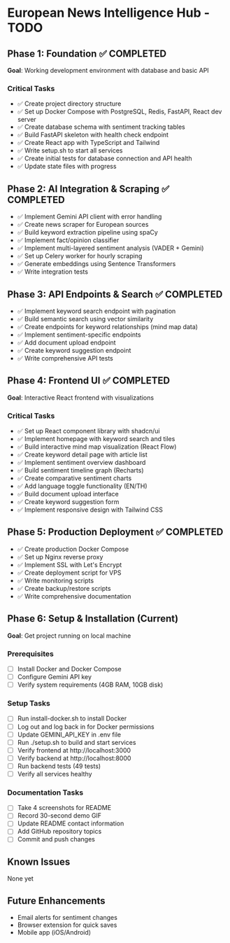 # European News Intelligence Hub - TODO

## Phase 1: Foundation ✅ COMPLETED
**Goal**: Working development environment with database and basic API

### Critical Tasks
- ✅ Create project directory structure
- ✅ Set up Docker Compose with PostgreSQL, Redis, FastAPI, React dev server
- ✅ Create database schema with sentiment tracking tables
- ✅ Build FastAPI skeleton with health check endpoint
- ✅ Create React app with TypeScript and Tailwind
- ✅ Write setup.sh to start all services
- ✅ Create initial tests for database connection and API health
- ✅ Update state files with progress

## Phase 2: AI Integration & Scraping ✅ COMPLETED
- ✅ Implement Gemini API client with error handling
- ✅ Create news scraper for European sources
- ✅ Build keyword extraction pipeline using spaCy
- ✅ Implement fact/opinion classifier
- ✅ Implement multi-layered sentiment analysis (VADER + Gemini)
- ✅ Set up Celery worker for hourly scraping
- ✅ Generate embeddings using Sentence Transformers
- ✅ Write integration tests

## Phase 3: API Endpoints & Search ✅ COMPLETED
- ✅ Implement keyword search endpoint with pagination
- ✅ Build semantic search using vector similarity
- ✅ Create endpoints for keyword relationships (mind map data)
- ✅ Implement sentiment-specific endpoints
- ✅ Add document upload endpoint
- ✅ Create keyword suggestion endpoint
- ✅ Write comprehensive API tests

## Phase 4: Frontend UI ✅ COMPLETED
**Goal**: Interactive React frontend with visualizations

### Critical Tasks
- ✅ Set up React component library with shadcn/ui
- ✅ Implement homepage with keyword search and tiles
- ✅ Build interactive mind map visualization (React Flow)
- ✅ Create keyword detail page with article list
- ✅ Implement sentiment overview dashboard
- ✅ Build sentiment timeline graph (Recharts)
- ✅ Create comparative sentiment charts
- ✅ Add language toggle functionality (EN/TH)
- ✅ Build document upload interface
- ✅ Create keyword suggestion form
- ✅ Implement responsive design with Tailwind CSS

## Phase 5: Production Deployment ✅ COMPLETED
- ✅ Create production Docker Compose
- ✅ Set up Nginx reverse proxy
- ✅ Implement SSL with Let's Encrypt
- ✅ Create deployment script for VPS
- ✅ Write monitoring scripts
- ✅ Create backup/restore scripts
- ✅ Write comprehensive documentation

## Phase 6: Setup & Installation (Current)
**Goal**: Get project running on local machine

### Prerequisites
- [ ] Install Docker and Docker Compose
- [ ] Configure Gemini API key
- [ ] Verify system requirements (4GB RAM, 10GB disk)

### Setup Tasks
- [ ] Run install-docker.sh to install Docker
- [ ] Log out and log back in for Docker permissions
- [ ] Update GEMINI_API_KEY in .env file
- [ ] Run ./setup.sh to build and start services
- [ ] Verify frontend at http://localhost:3000
- [ ] Verify backend at http://localhost:8000
- [ ] Run backend tests (49 tests)
- [ ] Verify all services healthy

### Documentation Tasks
- [ ] Take 4 screenshots for README
- [ ] Record 30-second demo GIF
- [ ] Update README contact information
- [ ] Add GitHub repository topics
- [ ] Commit and push changes

## Known Issues
None yet

## Future Enhancements
- Email alerts for sentiment changes
- Browser extension for quick saves
- Mobile app (iOS/Android)

